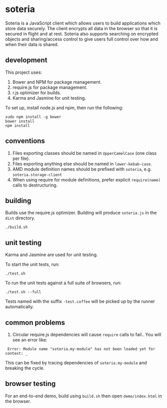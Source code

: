 # soteria

Soteria is a JavaScript client which allows users to build applications which store data securely. The client encrypts all data in the browser so that it is secured in flight and at rest. Soteria also supports searching on encrypted objects and sharing/access control to give users full control over how and when their data is shared.

## development

This project uses:

1. Bower and NPM for package management.
2. require.js for package management.
3. r.js optimizer for builds.
4. Karma and Jasmine for unit testing.


To set up, install node.js and npm, then run the following:

```
sudo npm install -g bower
bower install
npm install
```

## conventions

1. Files exporting classes should be named in `UpperCamelCase` (one class per file).
2. Files exporting anything else should be named in `lower-kebab-case`.
3. AMD module definition names should be prefixed with `soteria`, e.g. `soteria.storage-client`
4. When using require for module definitions, prefer explicit `require(name)` calls to destructuring.

## building

Builds use the require.js optimizer.
Building will produce `soteria.js` in the `dist` directory.

```
./build.sh
```

## unit testing

Karma and Jasmine are used for unit testing.

To start the unit tests, run:

```
./test.sh
```

To run the unit tests against a full suite of browsers, run:

```
./test.sh --full
```

Tests named with the suffix `-test.coffee` will be picked up by the runner automatically.

## common problems

1. Circular require.js dependencies will cause `require` calls to fail.. You will see an error like:

```
 Error: Module name "soteria.my-module" has not been loaded yet for context: _
```

This can be fixed by tracing dependencies of `soteria.my-module` and breaking the cycle.

## browser testing

For an end-to-end demo, build using `build.sh` then open `demo/index.html` in the browser.
